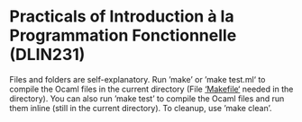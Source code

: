 # Practicals of Introduction à la Programmation Fonctionnelle (DLIN231)

Files and folders are self-explanatory.
Run ’make’ or ’make test.ml‘ to compile the Ocaml files in the current directory (File [‘Makefile‘](https://github.com/Wubpooz/IPF/Makefile) needed in the directory).
You can also run ’make test’ to compile the Ocaml files and run them inline (still in the current directory).
To cleanup, use ’make clean’.
